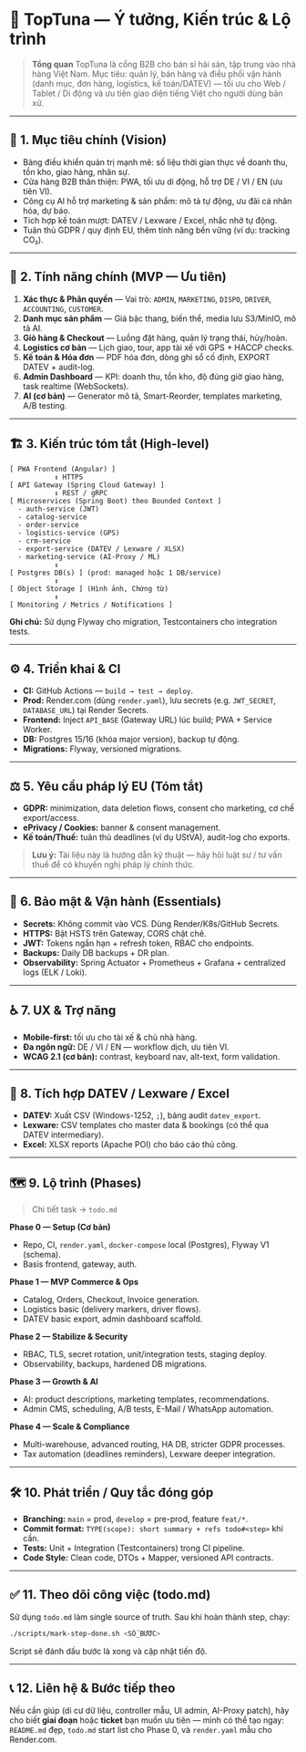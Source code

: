 # 🌊 TopTuna — Ý tưởng, Kiến trúc & Lộ trình

> **Tổng quan**
> TopTuna là cổng B2B cho bán sỉ hải sản, tập trung vào nhà hàng Việt Nam. Mục tiêu: quản lý, bán hàng và điều phối vận hành (danh mục, đơn hàng, logistics, kế toán/DATEV) — tối ưu cho Web / Tablet / Di động và ưu tiên giao diện tiếng Việt cho người dùng bản xứ.

---

## 🎯 1. Mục tiêu chính (Vision)

* Bảng điều khiển quản trị mạnh mẽ: số liệu thời gian thực về doanh thu, tồn kho, giao hàng, nhân sự.
* Cửa hàng B2B thân thiện: PWA, tối ưu di động, hỗ trợ DE / VI / EN (ưu tiên VI).
* Công cụ AI hỗ trợ marketing & sản phẩm: mô tả tự động, ưu đãi cá nhân hóa, dự báo.
* Tích hợp kế toán mượt: DATEV / Lexware / Excel, nhắc nhở tự động.
* Tuân thủ GDPR / quy định EU, thêm tính năng bền vững (ví dụ: tracking CO₂).

---

## 🚀 2. Tính năng chính (MVP — Ưu tiên)

1. **Xác thực & Phân quyền** — Vai trò: `ADMIN`, `MARKETING`, `DISPO`, `DRIVER`, `ACCOUNTING`, `CUSTOMER`.
2. **Danh mục sản phẩm** — Giá bậc thang, biến thể, media lưu S3/MinIO, mô tả AI.
3. **Giỏ hàng & Checkout** — Luồng đặt hàng, quản lý trạng thái, hủy/hoàn.
4. **Logistics cơ bản** — Lịch giao, tour, app tài xế với GPS + HACCP checks.
5. **Kế toán & Hóa đơn** — PDF hóa đơn, dòng ghi sổ cố định, EXPORT DATEV + audit-log.
6. **Admin Dashboard** — KPI: doanh thu, tồn kho, độ đúng giờ giao hàng, task realtime (WebSockets).
7. **AI (cơ bản)** — Generator mô tả, Smart-Reorder, templates marketing, A/B testing.

---

## 🏗️ 3. Kiến trúc tóm tắt (High-level)

```
[ PWA Frontend (Angular) ]
           ↕ HTTPS
[ API Gateway (Spring Cloud Gateway) ]
           ↕ REST / gRPC
[ Microservices (Spring Boot) theo Bounded Context ]
  - auth-service (JWT)
  - catalog-service
  - order-service
  - logistics-service (GPS)
  - crm-service
  - export-service (DATEV / Lexware / XLSX)
  - marketing-service (AI-Proxy / ML)
           ↕
[ Postgres DB(s) ] (prod: managed hoặc 1 DB/service)
           ↕
[ Object Storage ] (Hình ảnh, Chứng từ)
           ↕
[ Monitoring / Metrics / Notifications ]
```

**Ghi chú:** Sử dụng Flyway cho migration, Testcontainers cho integration tests.

---

## ⚙️ 4. Triển khai & CI

* **CI:** GitHub Actions — `build → test → deploy`.
* **Prod:** Render.com (dùng `render.yaml`), lưu secrets (e.g. `JWT_SECRET`, `DATABASE_URL`) tại Render Secrets.
* **Frontend:** Inject `API_BASE` (Gateway URL) lúc build; PWA + Service Worker.
* **DB:** Postgres 15/16 (khóa major version), backup tự động.
* **Migrations:** Flyway, versioned migrations.

---

## ⚖️ 5. Yêu cầu pháp lý EU (Tóm tắt)

* **GDPR:** minimization, data deletion flows, consent cho marketing, cơ chế export/access.
* **ePrivacy / Cookies:** banner & consent management.
* **Kế toán/Thuế:** tuân thủ deadlines (ví dụ UStVA), audit-log cho exports.

> **Lưu ý:** Tài liệu này là hướng dẫn kỹ thuật — hãy hỏi luật sư / tư vấn thuế để có khuyến nghị pháp lý chính thức.

---

## 🔐 6. Bảo mật & Vận hành (Essentials)

* **Secrets:** Không commit vào VCS. Dùng Render/K8s/GitHub Secrets.
* **HTTPS:** Bật HSTS trên Gateway, CORS chặt chẽ.
* **JWT:** Tokens ngắn hạn + refresh token, RBAC cho endpoints.
* **Backups:** Daily DB backups + DR plan.
* **Observability:** Spring Actuator + Prometheus + Grafana + centralized logs (ELK / Loki).

---

## ♿ 7. UX & Trợ năng

* **Mobile-first:** tối ưu cho tài xế & chủ nhà hàng.
* **Đa ngôn ngữ:** DE / VI / EN — workflow dịch, ưu tiên VI.
* **WCAG 2.1 (cơ bản):** contrast, keyboard nav, alt-text, form validation.

---

## 🧾 8. Tích hợp DATEV / Lexware / Excel

* **DATEV:** Xuất CSV (Windows-1252, `;`), bảng audit `datev_export`.
* **Lexware:** CSV templates cho master data & bookings (có thể qua DATEV intermediary).
* **Excel:** XLSX reports (Apache POI) cho báo cáo thủ công.

---

## 🗺️ 9. Lộ trình (Phases)

> Chi tiết task → `todo.md`

**Phase 0 — Setup (Cơ bản)**

* Repo, CI, `render.yaml`, `docker-compose` local (Postgres), Flyway V1 (schema).
* Basis frontend, gateway, auth.

**Phase 1 — MVP Commerce & Ops**

* Catalog, Orders, Checkout, Invoice generation.
* Logistics basic (delivery markers, driver flows).
* DATEV basic export, admin dashboard scaffold.

**Phase 2 — Stabilize & Security**

* RBAC, TLS, secret rotation, unit/integration tests, staging deploy.
* Observability, backups, hardened DB migrations.

**Phase 3 — Growth & AI**

* AI: product descriptions, marketing templates, recommendations.
* Admin CMS, scheduling, A/B tests, E-Mail / WhatsApp automation.

**Phase 4 — Scale & Compliance**

* Multi-warehouse, advanced routing, HA DB, stricter GDPR processes.
* Tax automation (deadlines reminders), Lexware deeper integration.

---

## 🛠️ 10. Phát triển / Quy tắc đóng góp

* **Branching:** `main` = prod, `develop` = pre-prod, feature `feat/*`.
* **Commit format:** `TYPE(scope): short summary + refs todo#<step>` khi cần.
* **Tests:** Unit + Integration (Testcontainers) trong CI pipeline.
* **Code Style:** Clean code, DTOs + Mapper, versioned API contracts.

---

## ✅ 11. Theo dõi công việc (todo.md)

Sử dụng `todo.md` làm single source of truth. Sau khi hoàn thành step, chạy:

```bash
./scripts/mark-step-done.sh <SỐ_BƯỚC>
```

Script sẽ đánh dấu bước là xong và cập nhật tiến độ.

---

## 📞 12. Liên hệ & Bước tiếp theo

Nếu cần giúp (di cư dữ liệu, controller mẫu, UI admin, AI-Proxy patch), hãy cho biết **giai đoạn** hoặc **ticket** bạn muốn ưu tiên — mình có thể tạo ngay: `README.md` đẹp, `todo.md` start list cho Phase 0, và `render.yaml` mẫu cho Render.com.

